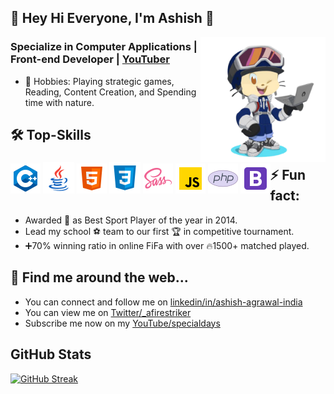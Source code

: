 <!-- COMMENTED
**Afirestriker/Afirestriker** is a ✨ _special_ ✨ repository because its `README.md` (this file) appears on your GitHub profile.
-->

## 👋 Hey Hi Everyone, I'm Ashish 👋

<img align="right" width="200" height="200" src="./Images/Octacat-img1.png?raw=true"></a>

### Specialize in Computer Applications | Front-end Developer | <a href="https://www.youtube.com/specialdays">YouTuber</a>

- 🔭 Hobbies: Playing strategic games, Reading, Content Creation, and Spending time with nature.
<!-- - 🌱 Learning MERN Stack... -->

<!--
- 📫 How to reach me: ...
- 😄 Pronouns: ...
-->

## 🛠 Top-Skills
<div style="float:left;"> 
  <img src="./Icons/cpp_48x48.png" title="C++">
  <img src="./Icons/Java-icon.png" title="Java">
  <img src="./Icons/HTML_48x48.png" title="HTML5">
  <img src="./Icons/CSS-icon.png" title="CSS3">
  <img src="./Icons/SASS_48x48.png" title="SASS">
  <img src="./Icons/JavaScript-48x48.png" title="JavaScript">
  <img src="./Icons/PHP_48x48.png" title="PHP">
  <img src="./Icons/Bootstrap-48x48.png" title="Bootstrap">
</div>

<!-- ## ✍️ Blog -->

## ⚡️ Fun fact:
- Awarded 🥇 as Best Sport Player of the year in 2014.
- Lead my school ⚽ team to our first 🏆 in competitive tournament.
- ➕70% winning ratio in online FiFa with over 🔥1500+ matched played.

## 🔗 Find me around the web...
- You can connect and follow me on <a href="https://linkedin.com/in/ashish-agrawal-india">linkedin/in/ashish-agrawal-india</a>
- You can view me on <a href="https://twitter.com/_afirestriker">Twitter/_afirestriker</a>
- Subscribe me now on my <a href="https://www.youtube.com/c/SpecialDays">YouTube/specialdays</a>

<!-- COMMENTED -->

## GitHub Stats
<!--  https://github.com/anuraghazra/github-readme-stats/blob/master/themes/README.md   -->
<!-- [![Afirestriker GitHub stats](https://github-readme-stats.vercel.app/api?username=Afirestriker&show_icons=true&theme=dark)] -->

<!--  https://github-readme-streak-stats.herokuapp.com/demo/  -->
[![GitHub Streak](https://github-readme-streak-stats.herokuapp.com?user=Afirestriker&theme=github-dark&hide_border=true&date_format=M%20j%5B%2C%20Y%5D)](https://git.io/streak-stats)
 
